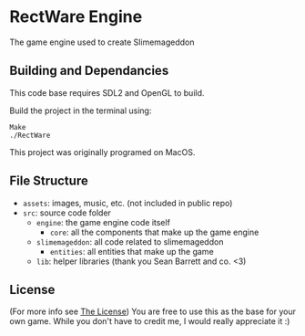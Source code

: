 # RectWare Engine
The game engine used to create Slimemageddon

## Building and Dependancies
This code base requires SDL2 and OpenGL to build.

Build the project in the terminal using:
```
Make
./RectWare
```
This project was originally programed on MacOS.

## File Structure
- `assets`: images, music, etc. (not included in public repo)
- `src`: source code folder
  - `engine`: the game engine code itself
    - `core`: all the components that make up the game engine
  - `slimemageddon`: all code related to slimemageddon
    - `entities`: all entities that make up the game
  - `lib`: helper libraries (thank you Sean Barrett and co. <3)

## License
(For more info see [The License](LICENSE)) You are free to use this as the base for your own game. While you don't have to credit me, I would really appreciate it :)

